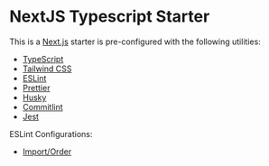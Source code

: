 # NextJS Typescript Starter

This is a [Next.js](https://nextjs.org/) starter is pre-configured with the following utilities:

- [TypeScript](https://www.typescriptlang.org/)
- [Tailwind CSS](https://tailwindcss.com/)
- [ESLint](https://eslint.org/)
- [Prettier](https://prettier.io)
- [Husky](https://typicode.github.io/husky/)
- [Commitlint](https://commitlint.js.org/)
- [Jest](https://jestjs.io)

ESLint Configurations:

- [Import/Order](https://github.com/import-js/eslint-plugin-import/blob/v2.26.0/docs/rules/order.md)
